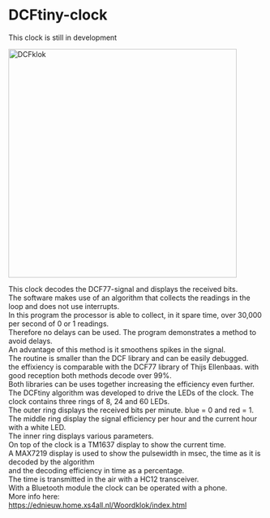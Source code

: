 # DCFtiny-clock
This clock is still in development</p>
<p> <This clock is still in development</p>
<p><img alt="DCFklok" height="450" src="DCFklok.jpg" /></p>
This clock decodes the DCF77-signal and displays the received 
bits.</br>
The software makes use of an algorithm that collects the readings in the loop 
and does not use interrupts.</br>
In this program the processor is able to collect, in it spare time, over 30,000 per second of 0 or 1 readings.</br>
Therefore no delays can be used. The program demonstrates a method to avoid delays. </br>
An advantage of this method is it smoothens spikes in the signal.</br>
The routine is smaller than the DCF library and can be easily debugged.</br>
the effixiency is comparable with the DCF77 library of Thijs Ellenbaas.
with good reception both methods decode over 99%.</br>
Both libraries can be uses together increasing the efficiency even further.</br>
The DCFtiny algorithm was developed to drive the LEDs of the clock. The clock 
contains three rings of 8, 24 and 60 LEDs.</br>
The outer ring displays the received bits per minute. blue = 0 and red = 1.
The middle ring display the signal efficiency per hour and the current hour with 
a white LED.</br>
The inner ring displays various parameters.</br>
On top of the clock is a TM1637 display to show the current time.<br>
A MAX7219 display is used to show the pulsewidth in msec, the time as it is decoded by the algorithm<br>
and the decoding efficiency in time as a percentage.</br>
The time is transmitted in the air with a HC12 transceiver.</br>
With a Bluetooth module the clock can be operated with a phone.</br>
More info here:</br>
<a href="https://ednieuw.home.xs4all.nl/Woordklok/index.html">
https://ednieuw.home.xs4all.nl/Woordklok/index.html</a></p>
